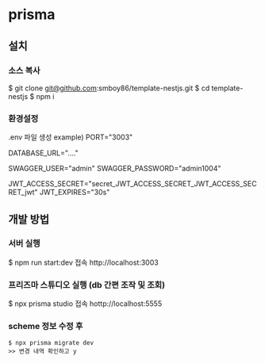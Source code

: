 # prisma

## 설치

### 소스 복사

$ git clone git@github.com:smboy86/template-nestjs.git
$ cd template-nestjs
$ npm i

### 환경설정

.env 파일 생성
example)
PORT="3003"

DATABASE_URL="...."

SWAGGER_USER="admin"
SWAGGER_PASSWORD="admin1004"

JWT_ACCESS_SECRET="secret_JWT_ACCESS_SECRET_JWT_ACCESS_SECRET_jwt"
JWT_EXPIRES="30s"

## 개발 방법

### 서버 실행

$ npm run start:dev
접속 http://localhost:3003

### 프리즈마 스튜디오 실행 (db 간편 조작 및 조회)

$ npx prisma studio
접속 hottp://localhost:5555

### scheme 정보 수정 후

```
$ npx prisma migrate dev
>> 변경 내역 확인하고 y
```
